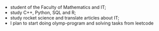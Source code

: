 <!--
**EMiheeva/EMiheeva** is a ✨ _special_ ✨ repository because its `README.md` (this file) appears on your GitHub profile.

Here are some ideas to get you started:

- 🔭 I’m currently working on ...
- 🌱 I’m currently learning ...
- 👯 I’m looking to collaborate on ...
- 🤔 I’m looking for help with ...
- 💬 Ask me about ...
- 📫 How to reach me: ...
- 😄 Pronouns: ...
- ⚡ Fun fact: ...
-->

 - student of the Faculty of Mathematics and IT; 
 - study C++, Python, SQL and R; 
 - study rocket science and translate articles about IT; 
 - I plan to start doing olymp-program and solving tasks from leetcode
